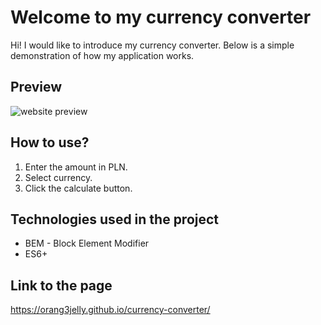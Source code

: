 # Welcome to my currency converter

Hi! I would like to introduce my currency converter. Below is a simple demonstration of how my application works.

## Preview
![website preview](https://media.giphy.com/media/v1.Y2lkPTc5MGI3NjExY3drenJhbGJsZTdqNmw5aXcxcndmZHB3eXRrcXhteWY5Y3hrdzA3NSZlcD12MV9pbnRlcm5hbF9naWZfYnlfaWQmY3Q9Zw/csHi3crtpesKjsog8c/giphy.gif)
## How to use?
1. Enter the amount in PLN.
2. Select currency.
3. Click the calculate button.

## Technologies used in the project
- BEM - Block Element Modifier
- ES6+
## Link to the page
https://orang3jelly.github.io/currency-converter/
